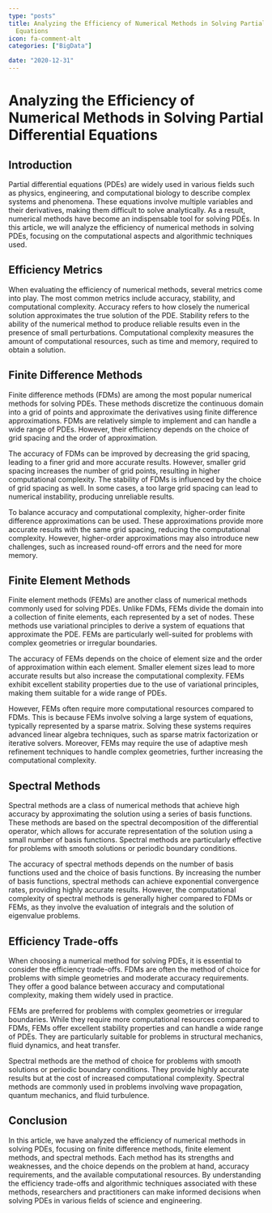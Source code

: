 ```yaml
---
type: "posts"
title: Analyzing the Efficiency of Numerical Methods in Solving Partial Differential
  Equations
icon: fa-comment-alt
categories: ["BigData"]

date: "2020-12-31"
---
```




# Analyzing the Efficiency of Numerical Methods in Solving Partial Differential Equations

## Introduction

Partial differential equations (PDEs) are widely used in various fields such as physics, engineering, and computational biology to describe complex systems and phenomena. These equations involve multiple variables and their derivatives, making them difficult to solve analytically. As a result, numerical methods have become an indispensable tool for solving PDEs. In this article, we will analyze the efficiency of numerical methods in solving PDEs, focusing on the computational aspects and algorithmic techniques used.

## Efficiency Metrics

When evaluating the efficiency of numerical methods, several metrics come into play. The most common metrics include accuracy, stability, and computational complexity. Accuracy refers to how closely the numerical solution approximates the true solution of the PDE. Stability refers to the ability of the numerical method to produce reliable results even in the presence of small perturbations. Computational complexity measures the amount of computational resources, such as time and memory, required to obtain a solution.

## Finite Difference Methods

Finite difference methods (FDMs) are among the most popular numerical methods for solving PDEs. These methods discretize the continuous domain into a grid of points and approximate the derivatives using finite difference approximations. FDMs are relatively simple to implement and can handle a wide range of PDEs. However, their efficiency depends on the choice of grid spacing and the order of approximation.

The accuracy of FDMs can be improved by decreasing the grid spacing, leading to a finer grid and more accurate results. However, smaller grid spacing increases the number of grid points, resulting in higher computational complexity. The stability of FDMs is influenced by the choice of grid spacing as well. In some cases, a too large grid spacing can lead to numerical instability, producing unreliable results.

To balance accuracy and computational complexity, higher-order finite difference approximations can be used. These approximations provide more accurate results with the same grid spacing, reducing the computational complexity. However, higher-order approximations may also introduce new challenges, such as increased round-off errors and the need for more memory.

## Finite Element Methods

Finite element methods (FEMs) are another class of numerical methods commonly used for solving PDEs. Unlike FDMs, FEMs divide the domain into a collection of finite elements, each represented by a set of nodes. These methods use variational principles to derive a system of equations that approximate the PDE. FEMs are particularly well-suited for problems with complex geometries or irregular boundaries.

The accuracy of FEMs depends on the choice of element size and the order of approximation within each element. Smaller element sizes lead to more accurate results but also increase the computational complexity. FEMs exhibit excellent stability properties due to the use of variational principles, making them suitable for a wide range of PDEs.

However, FEMs often require more computational resources compared to FDMs. This is because FEMs involve solving a large system of equations, typically represented by a sparse matrix. Solving these systems requires advanced linear algebra techniques, such as sparse matrix factorization or iterative solvers. Moreover, FEMs may require the use of adaptive mesh refinement techniques to handle complex geometries, further increasing the computational complexity.

## Spectral Methods

Spectral methods are a class of numerical methods that achieve high accuracy by approximating the solution using a series of basis functions. These methods are based on the spectral decomposition of the differential operator, which allows for accurate representation of the solution using a small number of basis functions. Spectral methods are particularly effective for problems with smooth solutions or periodic boundary conditions.

The accuracy of spectral methods depends on the number of basis functions used and the choice of basis functions. By increasing the number of basis functions, spectral methods can achieve exponential convergence rates, providing highly accurate results. However, the computational complexity of spectral methods is generally higher compared to FDMs or FEMs, as they involve the evaluation of integrals and the solution of eigenvalue problems.

## Efficiency Trade-offs

When choosing a numerical method for solving PDEs, it is essential to consider the efficiency trade-offs. FDMs are often the method of choice for problems with simple geometries and moderate accuracy requirements. They offer a good balance between accuracy and computational complexity, making them widely used in practice.

FEMs are preferred for problems with complex geometries or irregular boundaries. While they require more computational resources compared to FDMs, FEMs offer excellent stability properties and can handle a wide range of PDEs. They are particularly suitable for problems in structural mechanics, fluid dynamics, and heat transfer.

Spectral methods are the method of choice for problems with smooth solutions or periodic boundary conditions. They provide highly accurate results but at the cost of increased computational complexity. Spectral methods are commonly used in problems involving wave propagation, quantum mechanics, and fluid turbulence.

## Conclusion

In this article, we have analyzed the efficiency of numerical methods in solving PDEs, focusing on finite difference methods, finite element methods, and spectral methods. Each method has its strengths and weaknesses, and the choice depends on the problem at hand, accuracy requirements, and the available computational resources. By understanding the efficiency trade-offs and algorithmic techniques associated with these methods, researchers and practitioners can make informed decisions when solving PDEs in various fields of science and engineering.